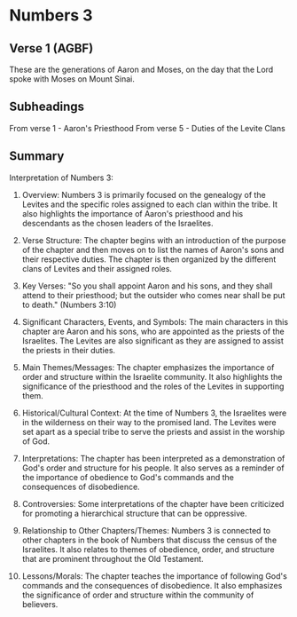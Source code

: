 # Numbers 3

## Verse 1 (AGBF)

These are the generations of Aaron and Moses, on the day that the Lord spoke with Moses on Mount Sinai.

## Subheadings

From verse 1 - Aaron's Priesthood
From verse 5 - Duties of the Levite Clans

## Summary

Interpretation of Numbers 3:

1. Overview: Numbers 3 is primarily focused on the genealogy of the Levites and the specific roles assigned to each clan within the tribe. It also highlights the importance of Aaron's priesthood and his descendants as the chosen leaders of the Israelites.

2. Verse Structure: The chapter begins with an introduction of the purpose of the chapter and then moves on to list the names of Aaron's sons and their respective duties. The chapter is then organized by the different clans of Levites and their assigned roles.

3. Key Verses: "So you shall appoint Aaron and his sons, and they shall attend to their priesthood; but the outsider who comes near shall be put to death." (Numbers 3:10)

4. Significant Characters, Events, and Symbols: The main characters in this chapter are Aaron and his sons, who are appointed as the priests of the Israelites. The Levites are also significant as they are assigned to assist the priests in their duties.

5. Main Themes/Messages: The chapter emphasizes the importance of order and structure within the Israelite community. It also highlights the significance of the priesthood and the roles of the Levites in supporting them.

6. Historical/Cultural Context: At the time of Numbers 3, the Israelites were in the wilderness on their way to the promised land. The Levites were set apart as a special tribe to serve the priests and assist in the worship of God.

7. Interpretations: The chapter has been interpreted as a demonstration of God's order and structure for his people. It also serves as a reminder of the importance of obedience to God's commands and the consequences of disobedience.

8. Controversies: Some interpretations of the chapter have been criticized for promoting a hierarchical structure that can be oppressive.

9. Relationship to Other Chapters/Themes: Numbers 3 is connected to other chapters in the book of Numbers that discuss the census of the Israelites. It also relates to themes of obedience, order, and structure that are prominent throughout the Old Testament.

10. Lessons/Morals: The chapter teaches the importance of following God's commands and the consequences of disobedience. It also emphasizes the significance of order and structure within the community of believers.